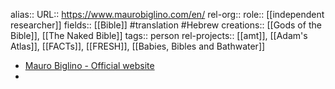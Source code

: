 alias::
URL:: https://www.maurobiglino.com/en/
rel-org::
role:: [[independent researcher]]
fields:: [[Bible]] #translation #Hebrew
creations:: [[Gods of the Bible]], [[The Naked Bible]]
tags:: person
rel-projects:: [[amt]], [[Adam's Atlas]], [[FACTs]], [[FRESH]], [[Babies, Bibles and Bathwater]]


- [Mauro Biglino - Official website](https://www.maurobiglino.com/en/)
-
